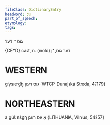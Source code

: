 ```yaml
---
fileClass: DictionaryEntry
headword: גוס
part_of_speech: 
etymology: 
tags: 
---
```

גוס
־ן
דער

{CEYD}
cast, n. (mold) דער גוס, ־ן

WESTERN
========

gʲysreˑg͡ŋ̩ גוס רעגן {WTCP, Dunajská Streda, 47179}

NORTHEASTERN
==============

a gús̀ ʀɛ́g͡ŋ אַ גוס רעגן {LITHUANIA, Vilnius, 54257}
